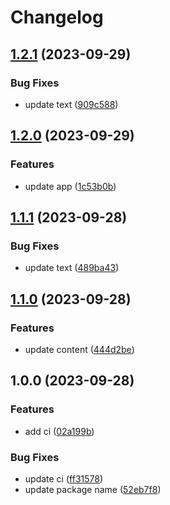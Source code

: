 # Changelog

## [1.2.1](https://github.com/EzioPearce/github-actions-builder/compare/v1.2.0...v1.2.1) (2023-09-29)


### Bug Fixes

* update text ([909c588](https://github.com/EzioPearce/github-actions-builder/commit/909c588ceddbe00f4448d1c829f6dedf795dc5b0))

## [1.2.0](https://github.com/EzioPearce/github-actions-builder/compare/v1.1.1...v1.2.0) (2023-09-29)


### Features

* update app ([1c53b0b](https://github.com/EzioPearce/github-actions-builder/commit/1c53b0b84837ff41eba1b010f2d997dc350158bf))

## [1.1.1](https://github.com/EzioPearce/github-actions-builder/compare/v1.1.0...v1.1.1) (2023-09-28)


### Bug Fixes

* update text ([489ba43](https://github.com/EzioPearce/github-actions-builder/commit/489ba43bfe00475351434c437a49c40185367368))

## [1.1.0](https://github.com/EzioPearce/github-actions-builder/compare/v1.0.0...v1.1.0) (2023-09-28)


### Features

* update content ([444d2be](https://github.com/EzioPearce/github-actions-builder/commit/444d2be3dca433a37310bf98224fd2daf215c9ef))

## 1.0.0 (2023-09-28)


### Features

* add ci ([02a199b](https://github.com/EzioPearce/github-actions-builder/commit/02a199b880a8d9ce7d26916b39ede803898aec42))


### Bug Fixes

* update ci ([ff31578](https://github.com/EzioPearce/github-actions-builder/commit/ff31578e3b7c0f056bc4240c36457acf45c8a2a9))
* update package name ([52eb7f8](https://github.com/EzioPearce/github-actions-builder/commit/52eb7f81ec411b1f1596a571ee0f698ca20c3a12))
